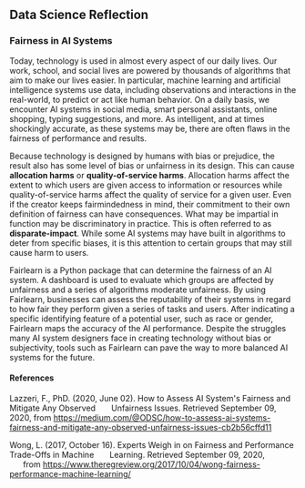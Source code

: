 ## Data Science Reflection

### Fairness in AI Systems

Today, technology is used in almost every aspect of our daily lives. Our work, school, and social lives are powered by thousands of algorithms that aim to make our lives easier.
In particular, machine learning and artificial intelligence systems use data, including observations and interactions in the real-world, to predict or act like human behavior.
On a daily basis, we encounter AI systems in social media, smart personal assistants, online shopping, typing suggestions, and more. As intelligent, and at times shockingly
accurate, as these systems may be, there are often flaws in the fairness of performance and results.

Because technology is designed by humans with bias or prejudice, the result also has some level of bias or unfairness in its design. This can cause **allocation harms** or 
**quality-of-service harms**. Allocation harms affect the extent to which users are given access to information or resources while quality-of-service harms affect the quality of 
service for a given user. Even if the creator keeps fairmindedness in mind, their commitment to their own definition of fairness can have consequences. What may be impartial 
in function may be discriminatory in practice. This is often referred to as **disparate-impact**. While some AI systems may have built in algorithms to deter from specific biases,
it is this attention to certain groups that may still cause harm to users. 

Fairlearn is a Python package that can determine the fairness of an AI system. A dashboard is used to evaluate which groups are affected by unfairness and a series of 
algorithms moderate unfairness. By using Fairlearn, businesses can assess the reputability of their systems in regard to how fair they perform given a series of tasks
and users.  After indicating a specific identifying feature of a potential user, such as race or gender, Fairlearn maps the accuracy of the AI performance.  Despite the
struggles many AI system designers face in creating technology without bias or subjectivity, tools such as Fairlearn can pave the way to more balanced AI systems for the future.


#### References

Lazzeri, F., PhD. (2020, June 02). How to Assess AI System's Fairness and Mitigate Any Observed &nbsp;&nbsp;&nbsp;&nbsp;&nbsp;&nbsp;Unfairness Issues. Retrieved September 09,
2020, from https://medium.com/@ODSC/how-to-assess-ai-systems-fairness-and-mitigate-any-observed-unfairness-issues-cb2b56cffd11

Wong, L. (2017, October 16). Experts Weigh in on Fairness and Performance Trade-Offs in Machine &nbsp;&nbsp;&nbsp;&nbsp;&nbsp;&nbsp;Learning. Retrieved September 09, 2020, 
&nbsp;&nbsp;&nbsp;&nbsp;&nbsp;&nbsp;from https://www.theregreview.org/2017/10/04/wong-fairness-performance-machine-learning/
